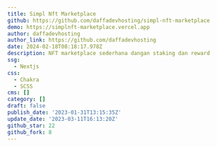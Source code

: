 ```yaml
---
title: Simpl Nft Marketplace
github: https://github.com/daffadevhosting/simpl-nft-marketplace
demo: https://simplnft-marketplace.vercel.app
author: daffadevhosting
author_link: https://github.com/daffadevhosting
date: 2024-02-18T08:18:17.978Z
description: NFT marketplace sederhana dangan staking dan reward
ssg:
  - Nextjs
css:
  - Chakra
  - SCSS
cms: []
category: []
draft: false
publish_date: '2023-01-31T13:15:35Z'
update_date: '2023-03-11T16:13:20Z'
github_star: 22
github_fork: 8
---
```

